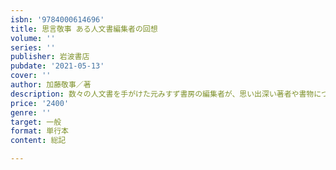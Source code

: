 ```yaml
---
isbn: '9784000614696'
title: 思言敬事 ある人文書編集者の回想
volume: ''
series: ''
publisher: 岩波書店
pubdate: '2021-05-13'
cover: ''
author: 加藤敬事／著
description: 数々の人文書を手がけた元みすず書房の編集者が、思い出深い著者や書物についてつづるエッセイ集。
price: '2400'
genre: ''
target: 一般
format: 単行本
content: 総記

---
```

